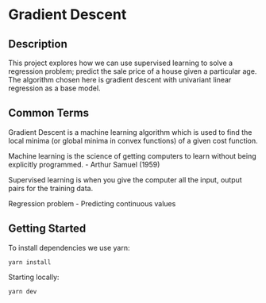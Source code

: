 # Gradient Descent

## Description
This project explores how we can use supervised learning to solve a regression problem; predict the sale price of a house given a particular age. The algorithm chosen here is gradient descent with univariant linear regression as a base model. 

## Common Terms
Gradient Descent is a machine learning algorithm which is used to find the local minima (or global minima in convex functions) of a given cost function. 

Machine learning is the science of getting computers to learn without being explicitly programmed. - Arthur Samuel (1959)

Supervised learning is when you give the computer all the input, output pairs for the training data. 

Regression problem - Predicting continuous values


## Getting Started

To install dependencies we use yarn:
```
yarn install
```

Starting locally:

```
yarn dev
```

